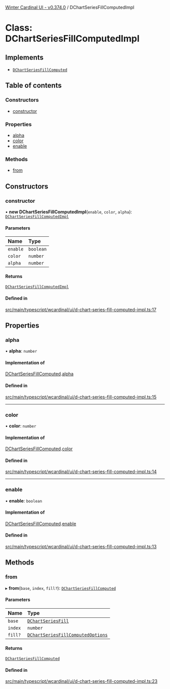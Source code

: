 [Winter Cardinal UI - v0.374.0](../index.md) / DChartSeriesFillComputedImpl

# Class: DChartSeriesFillComputedImpl

## Implements

- [`DChartSeriesFillComputed`](../interfaces/DChartSeriesFillComputed.md)

## Table of contents

### Constructors

- [constructor](DChartSeriesFillComputedImpl.md#constructor)

### Properties

- [alpha](DChartSeriesFillComputedImpl.md#alpha)
- [color](DChartSeriesFillComputedImpl.md#color)
- [enable](DChartSeriesFillComputedImpl.md#enable)

### Methods

- [from](DChartSeriesFillComputedImpl.md#from)

## Constructors

### constructor

• **new DChartSeriesFillComputedImpl**(`enable`, `color`, `alpha`): [`DChartSeriesFillComputedImpl`](DChartSeriesFillComputedImpl.md)

#### Parameters

| Name | Type |
| :------ | :------ |
| `enable` | `boolean` |
| `color` | `number` |
| `alpha` | `number` |

#### Returns

[`DChartSeriesFillComputedImpl`](DChartSeriesFillComputedImpl.md)

#### Defined in

[src/main/typescript/wcardinal/ui/d-chart-series-fill-computed-impl.ts:17](https://github.com/winter-cardinal/winter-cardinal-ui/blob/v0.310.1/src/main/typescript/wcardinal/ui/d-chart-series-fill-computed-impl.ts#L17)

## Properties

### alpha

• **alpha**: `number`

#### Implementation of

[DChartSeriesFillComputed](../interfaces/DChartSeriesFillComputed.md).[alpha](../interfaces/DChartSeriesFillComputed.md#alpha)

#### Defined in

[src/main/typescript/wcardinal/ui/d-chart-series-fill-computed-impl.ts:15](https://github.com/winter-cardinal/winter-cardinal-ui/blob/v0.310.1/src/main/typescript/wcardinal/ui/d-chart-series-fill-computed-impl.ts#L15)

___

### color

• **color**: `number`

#### Implementation of

[DChartSeriesFillComputed](../interfaces/DChartSeriesFillComputed.md).[color](../interfaces/DChartSeriesFillComputed.md#color)

#### Defined in

[src/main/typescript/wcardinal/ui/d-chart-series-fill-computed-impl.ts:14](https://github.com/winter-cardinal/winter-cardinal-ui/blob/v0.310.1/src/main/typescript/wcardinal/ui/d-chart-series-fill-computed-impl.ts#L14)

___

### enable

• **enable**: `boolean`

#### Implementation of

[DChartSeriesFillComputed](../interfaces/DChartSeriesFillComputed.md).[enable](../interfaces/DChartSeriesFillComputed.md#enable)

#### Defined in

[src/main/typescript/wcardinal/ui/d-chart-series-fill-computed-impl.ts:13](https://github.com/winter-cardinal/winter-cardinal-ui/blob/v0.310.1/src/main/typescript/wcardinal/ui/d-chart-series-fill-computed-impl.ts#L13)

## Methods

### from

▸ **from**(`base`, `index`, `fill?`): [`DChartSeriesFillComputed`](../interfaces/DChartSeriesFillComputed.md)

#### Parameters

| Name | Type |
| :------ | :------ |
| `base` | [`DChartSeriesFill`](../interfaces/DChartSeriesFill.md) |
| `index` | `number` |
| `fill?` | [`DChartSeriesFillComputedOptions`](../interfaces/DChartSeriesFillComputedOptions.md) |

#### Returns

[`DChartSeriesFillComputed`](../interfaces/DChartSeriesFillComputed.md)

#### Defined in

[src/main/typescript/wcardinal/ui/d-chart-series-fill-computed-impl.ts:23](https://github.com/winter-cardinal/winter-cardinal-ui/blob/v0.310.1/src/main/typescript/wcardinal/ui/d-chart-series-fill-computed-impl.ts#L23)
